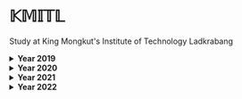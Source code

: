 # 𝕂𝕄𝕀𝕋𝕃

Study at King Mongkut's Institute of Technology Ladkrabang

<details>
<summary><b>Year 2019</b></summary>

```
  Term 1
```  

> 01006028 PRE-ENGINEER ACTIVITIES

> 01006030 CALCULUS 1

> 01076001 INTRODUCTION TO COMPUTER ENGINEERING

study about the basics of Arduino. 
[« ᴄᴏᴅᴇ »](https://github.com/TKishioru/KMITL/tree/main/Year2019_1/01076001%20INTRODUCTION%20TO%20COMPUTER%20ENGINEERING "Arduino")
<!-- [ʙᴏᴏᴋ](#) -->
  
> 01076002 PROGRAMMING FUNDAMENTAL
  
study about the basics of C language & making game.

```  
  Term 2
```  

> 01006031 CALCULUS 2

> 01076003 CIRCUITS AND ELECTRONICS

> 01076004 OBJECT ORIENTED PROGRAMMING (OOP)

study about the basics of Java language.

> 01076012 DISCRETE STRUCTURE

</details>


<details>
<summary><b>Year 2020</b></summary>

```  
  Term 1
```  

> 01006032 ELEMENTARY DIFFERENTIAL EQUATIONS AND LINEAR ALGEBRA

> 01076005 DATA STRUCTURES AND ALGORITHM**

study about the basics of Python language. 《 ᴅʀᴏᴘ 》

> 01076006 DIGITAL SYSTEM FUNDAMENTALS

> 01076007 DATA COMMUNICATIONS

```  
  Term 2
```  

> 01076005 DATA STRUCTURES AND ALGORITHM

《 sᴛᴜᴅʏ ᴀɢᴀɪɴ 》

> 01076009 COMPUTER ORGANIZATION AND ASSEMBLY LANGUAGE

study about the basics of Assembly language.

> 01076010 COMPUTER NETWORKS

> 01076253 PROBABILITY AND STATISTICS

</details>

<details>
<summary><b>Year 2021</b></summary>

```  
  Term 1
```  

> 01076008 SOFTWARE DEVELOPMENT PROCESS

study about the basics of Web language. (HTML + CSS + Javascript + Other.)

> 01076011 OPERATING SYSTEMS (OS)

> 01076263 DATABASE SYSTEMS

> 01076027 INTERNETWORKING STANDARDS AND TECHNOLOGIES (IST)
  
> 01076582 ARTIFICIAL INTELLIGENCE (AI)
  
```  
  Term 2
```  

> 01076013 THEORY OF COMPUTATION

> 01076014 COMPUTER ENGINEERING PROJECT PREPARATION
  
> 01076024 SOFTWARE ARCHITECTURE AND DESIGN
  
> 01076025 SOFTWARE STUDIO

> 01076028 INFORMATION AND COMPUTER SECURITY

> 90104003 HEALTH AND NUTRITION

```  
  Term 3
```  
> 01006004 Industrial Training
  
</details>

<details>
<summary><b>Year 2022</b></summary>

```  
  Term 1
```  
> Co-operative Education
  
```  
  Term 2
```  

> 01076015 COMPUTER ENGINEERING PROFESSIONAL DEVELOPMENT
> 01076026 USER EXPERIENCE AND USER INTERFACE DESIGN
> 01076029 SYSTEM PLATFORM ADMINISTRATION
> 01076422 IT ENTREPRENEURSHIP AND MANAGEMENT
> 90104007 FOOD SCIENCE IN DAILY LIFE
  
</details>

